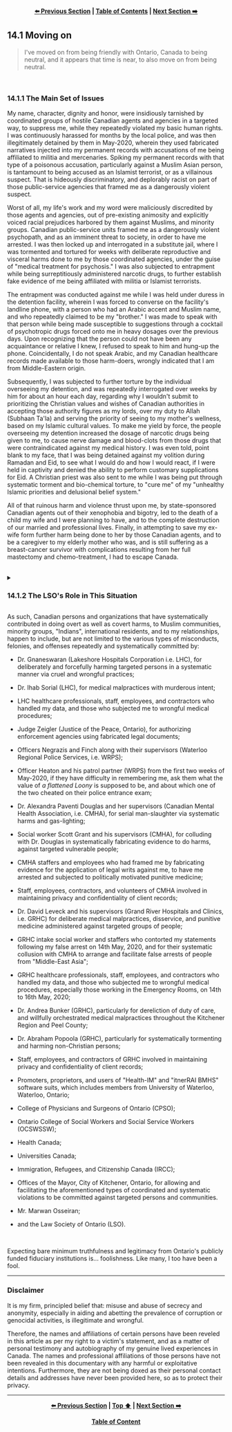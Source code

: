 <div align="center">
  
  **[:arrow_left: Previous Section][Prev] | [Table of Contents][TOC] | [Next Section :arrow_right:][Next]**
  
</div>

## 14.1 Moving on

>I've moved on from being friendly with Ontario, Canada to being neutral, and it appears that time is near, to also move on from being neutral. 

<br>

### 14.1.1 The Main Set of Issues

My name, character, dignity and honor, were insidiously tarnished by coordinated groups of hostile Canadian agents and agencies in a targeted way, to suppress me, while they repeatedly violated my basic human rights. I was continuously harassed for months by the local police, and was then illegitimately detained by them in May-2020, wherein they used fabricated narratives injected into my permanent records with accusations of me being affiliated to militia and mercenaries. Spiking my permanent records with that type of a poisonous accusation, particularly against a Muslim Asian person, is tantamount to being accused as an Islamist terrorist, or as a villainous suspect. That is hideously discriminatory, and deplorably racist on part of those public-service agencies that framed me as a dangerously violent suspect. 

Worst of all, my life's work and my word were maliciously discredited by those agents and agencies, out of pre-existing animosity and explicitly voiced racial prejudices harbored by them against Muslims, and minority groups. Canadian public-service units framed me as a dangerously violent psychopath, and as an imminent threat to society, in order to have me arrested. I was then locked up and interrogated in a substitute jail, where I was tormented and tortured for weeks with deliberate reproductive and visceral harms done to me by those coordinated agencies, under the guise of "medical treatment for psychosis." I was also subjected to entrapment while being surreptitiously administered narcotic drugs, to further establish fake evidence of me being affiliated with militia or Islamist terrorists. 

The entrapment was conducted against me while I was held under duress in the detention facility, wherein I was forced to converse on the facility's landline phone, with a person who had an Arabic accent and Muslim name, and who repeatedly claimed to be my "brother." I was made to speak with that person while being made susceptible to suggestions through a cocktail of psychotropic drugs forced onto me in heavy dosages over the previous days. Upon recognizing that the person could not have been any acquaintance or relative I knew, I refused to speak to him and hung-up the phone. Coincidentally, I do not speak Arabic, and my Canadian healthcare records made available to those harm-doers, wrongly indicated that I am from Middle-Eastern origin. 

Subsequently, I was subjected to further torture by the individual overseeing my detention, and was repeatedly interrogated over weeks by him for about an hour each day, regarding why I wouldn't submit to prioritizing the Christian values and wishes of Canadian authorities in accepting those authority figures as my lords, over my duty to Allah (Subhaan Ta'la) and serving the priority of seeing to my mother's wellness, based on my Islamic cultural values. To make me yield by force, the people overseeing my detention increased the dosage of narcotic drugs being given to me, to cause nerve damage and blood-clots from those drugs that were contraindicated against my medical history. I was even told, point blank to my face, that I was being detained against my volition during Ramadan and Eid, to see what I would do and how I would react, if I were held in captivity and denied the ability to perform customary supplications for Eid. A Christian priest was also sent to me while I was being put through systematic torment and bio-chemical torture, to "cure me" of my "unhealthy Islamic priorities and delusional belief system."  

All of that ruinous harm and violence thrust upon me, by state-sponsored Canadian agents out of their xenophobia and bigotry, led to the death of a child my wife and I were planning to have, and to the complete destruction of our married and professional lives. Finally, in attempting to save my ex-wife form further harm being done to her by those Canadian agents, and to be a caregiver to my elderly mother who was, and is still suffering as a breast-cancer survivor with complications resulting from her full mastectomy and chemo-treatment, I had to escape Canada. 

<br>

<details><summary><h3>14.1.2 The LSO's Role in This Situation</h3></summary>

A public office bearer from the **The Law Society of Ontario (LSO)** known as **Ms. Danielle Wilson**, especially had the following two things to evaluate, aside from her other duties, during the years 2021-2023: 

1. On one side of the balance lay the fact that, evidence pertaining to genocides implicating Canadian entities was being withheld by a member of the LSO — a lawyer called **Mr. Marwan Osseiran**; 

    on the supposition that, "the evidence was being withheld 'on lien', for non-payment of legal fees 'owed to' Mr. Osseiran" by an individual called Mr. Sameer Khan, for services rendered by the lawyer in furthering Mr. Khan's casework involving that evidence." 

2. On the other side of the balance was Mr. Osseiran's claim that an amount of approximately $700 CAD was owed by Mr. Khan, which was sufficient cause for the lawyer to invoke "a solicitor's lien" to withhold the material evidence in his possession, as leverage to obtain that amount and additional money from the client; 

    including the fact that, Mr. Osseiran had failed to submit any petitions regarding Mr. Khan's casework to any court of law, in contradiction to interests of preventing the erosion of trust, and in contradiction to ensuring Mr. Khan's safety as a witness during the client's imperiled circumstances, while Mr. Osseiran repeatedly promised to faithfully proceed with the client's casework and requirements, but without ever doing so expediently. 

<br> 

To further investigate the seriousness and gravity of the situation, the Complaint's Office of the LSO opened a case-file in May-2021, based on my written complaint to them about Mr. Osseiran. In that formal complaint, I stated that out of the approximately $15,000 CAD already paid by me, to Mr. Osseiran over a period of five months, the type of legal council I had received from him had been ineffective, because Mr. Osseiran only kept promising to further my legal requirements without actually filing any paperwork within a court of law. For months, he kept making excuses about having to work on cases of other clients he had taken on after agreeing to represent me. His other repeated excuse in delaying my casework was that, he couldn't find the time to work on them, for he had to move to a new house and office in Toronto. 

My legal matter that was willingly taken up by Mr. Osseiran, after a "free" intake consultation he had with me in October-2020, included two main issues. First was to clear my honor and name that had been besmirched in a libelous manner by a coordinated group of Canadian public-service units operating in Kitchener-Waterloo Region, Ontario. The second was to mail my testimony in affidavit format, along with the original pieces of digital evidence about deliberate mass murders of unarmed civilians by US-led forces via drones, to the International Criminal Court's (ICC's) Special Prosecutor investigating "The Situation in Afghanistan." 

Eventually, Mr. Osseiran asked me to repeat my entire ordeal in how I had come to retain that evidence, and to repeat my testimony for a fourth time, after hearing my testimony thrice over video-conferences during months of November and December, 2020. Those repeated explanations to Mr. Osseiran detailed the involvement of American, British, and Canadian entities in the industrially orchestrated genocide of unarmed, innocent men, women, and children within countries in Middle-East Asia and Africa, throughout the past two decades. 

More annoyingly, during each billed video conference I had with Mr. Osseiran, he would spend fifteen to twenty minutes telling me about *who* he had worked with in the ICC, or about how he had received yet another accolade in the legal industry. I mailed my entire testimony in a typed and printed format to Mr. Osseiran so that he wouldn't ask me to repeat it orally on the phone or during online video-calls. But then we spent the month of January-2021 reviewing the entire written testimony I had sent to him two more times. By February-2021, I had already paid thousands of dollars as retainer fees, while being thrust into financial distress due to the knock-on effect of harms done to me via Ontario's public-service units, and while being threatened by Canadian operatives to leave Canada, on the pains of death. 

That is how, Mr. Osseiran took undue advantage of my grave situation to keep increasing his hourly service fees from $350 CAD per hour, to $500 CAD per hour, while stringing me along with marketing materials about how he "knew the 'inner workings' of the ICC, to further my case at The Hague." I had continued to pay him out of gullibility, and because of the hope and trust I had invested in Mr. Osseiran's professional capacity as a lawyer, especially due to his marketed expertise in dealing with cases involving human rights abuses, cyber-warfare, and cyber-crimes. I later realized that I was only being duped and misguided by Mr. Oessieran!

In the last video call Mr. Osseiran and I had in February-March, 2021, he refused to mail the evidence in his possession to ICC stating that, he did not trust the validity and truthfulness of my written testimony, and of the contents of the USB Stick and Hard Disk I had sent him by registered mail. The USB Stick and Hard Disk in Mr. Osseiran's possession needed to be air-gaped, and were not to be tampered with, or accessed by any persons other than the Evidence Collection Team of the Special Prosecutors Office at the ICC. However, Mr. Osseiran said that because he could not check the contents of those digital devices, he did not trust my word and the printed letter I had sent him, which detailed each file within those digital drives. In essence, Mr. Osseiran breached the trust that needs to exist between a lawyer and a client, while belittling my plight as well as insulting my innocence and credibility. 

So, I had asked Mr. Osseiran to mail the evidence in his possession to the Indian Embassy in Ottawa for safe keeping, if he wasn't willing to mail it to the ICC. I had asked him to do so, because wasn't a Canadian citizen, and was only a Canadian Permanent Resident card holder. Mr. Osseiran had agreed to my reasoning that an embassy of a foreign citizen in Canada would be the appropriate authority for defending the best interests of its citizens in such matters. He had also agreed to write a cover letter, for mailing the materials in his possession to the Indian Embassy in Ottawa, and <ins>we went over the content of that cover letter, word-for-word, as he noted them.</ins> 

At that point in time, a thousand Canadian dollars were still available in the retainer account, and all Mr. Osseiran had to do was, to mail the evidence along with a cover letter to the Indian Embassy, which would have hardly costed him two or three hundred CAD. However, a week following my final instructions given to Mr. Osseiran, when I hadn't heard from him, I wrote to him via e-mail, asking for an update. To which, as a reply, I received a bill with "overdue payment" indicating that he had spent the thousand dollars, reviewing the cover letter a third time, and musing about whether he ought to follow through with my instructions after having agreed to discharge his duty to fulfill the clear, and unambiguous instructions provided to him. 

Those were the way in which, Mr. Osseiran squandered thousands of dollars paid to him as service fees for "research and correspondence", whereby he ultimately failed to provide effective legal advice and services upon breaching my trust, and upon rubbishing the fact that me and my family's lives were at peril because of Canadian state-sponsored bad-actors. That type of unethical behavior caused the lawyer-client relationship between Mr. Osseiran and I to break down completely. So I sought restitution and remedy via the LSO. 

The above pieces of knowledge were made available to the LSO's Complaints Resolution Office in April-May of 2021, along with all of the emails exchanged between Mr. Osseiran and myself showcasing the way Mr. Osseiran had knowingly breached my trust. 

Then, after spending a year on reviewing that data, and upon communicating with Mr. Osseiran about the complaint against him, Ms. Danielle Wilson from LSO's Complaints Resolution Office found that: "Mr. Osseiran had been 'reasonable' in his professional conduct", and was in the right, *for having continued to withhold evidence about genocides from ever being presented to a court of law,* and that too for the sake of his pecuniary interests, even though the terms and conditions about a "solicitor's lien" were never even mentioned in the retainer agreement signed between Mr. Osseiran and myself. 

Subsequently, I sought aid form the Commissioner of the LSO's Complaints Resolution Office about the unconscionable and unethical conduct of LSO's members, namely, Mr. Osseiran and Ms. Wilson. 

Another year went by, and after an interview with me via video conferencing, in which I stressed that I did not owe Mr. Osseiran any money for he had cheated and swindled me, the Commissioner of the LSO's Complaints Resolution Office named, **Ms. Marilyn Marshall**, stated in an e-mail that Ms. Wilson had acted reasonably and appropriately, given the data and fact-sheet made available to her, in accordance to LSO's bylaws and the provincial judiciary's legal frameworks. 

Ms. Marshall came to a conclusions that Mr. Osseiran had provided "effective legal council" in regularly communicating with me about intending to file my casework, and in his suggestion to me that I focus on the portion of work related to sending my testimony and digital files to ICC, instead of simultaneously requiring of him that a motion to clear my name be filed in Ontario's civil courts. She said that Mr. Osseiran was rightly being "vigilant" in doubting the contents of digital devices entrusted to him, and in refusing to mail them to the ICC as well as the Indian Embassy. She agreed with Ms. Wilson's statement that Mr. Osseiran did not need to take any steps in filing motions related to my legal work with any measure of urgency or zeal, because there was no deadline for mailing evidence and testimony to the ICC, (even though I was being fiercely threatened to be suppressed, debilitated, chased away, or killed by Canadian agents during that time.) 

Thus, in her statements, Ms. Marshall implied that she found no forms of ethical misconduct, or manipulations committed by Mr. Osseiran in holding evidence entrusted to him as leverage against me for paying him additional fees; nor did she find any type of faults or errors in the decisions and professional judgments made by Ms. Wilson, with respect to the information available in the case-file of my initial complaint, even in the light of the video conference Ms. Marshall had with me in June-2023. 

>It must be noted that the deliberate delays caused by LSO's members in addressing the complaint against Mr. Osseiran, were a clever way to cause attrition, and to cause "statutes of limitation" to run out on cases involving professional misconduct of Ontario's legal industry workers and officer's of the judiciary. 

In July-2023, LSO's Commissioner of Complaints Resolution Office, Ms. Marilyn Marshall, in a complicit manner, closed the case about Mr. Osseiran's unethical behaviors. She dismissed the matter after having dragged her feet for more than a year in even trying to address it, well-knowing that the evidence pertaining to genocides implicating Canadian citizens and organizations, had been withheld from being presented to appropriate authorities for more than two years by the deliberate wrongdoings of LSO's members. Thus, the LSO took matters outside of its legal jurisdiction into its own hands, to forcibly cast a judgment upon the international survivors and victims, of genocides and human rights violations in Middle-East Asia and Africa, whereby LSO's forced judgment summarily denied the veracity, validity, applicability, and significance of the material evidence provided by me to Mr. Osseiran, and deliberately blocked it form being presented to an international court of law. 

Mr. Osseiran burglarized evidence of international-scale mass murders, serial rapes, and human rights violations; withheld that evidence for more than two years with aims of extortion; and then in July-2023, he destroyed that original evidence out of spiteful and malicious intentions, all the while receiving aid, comfort, encouragement, and protection form the LSO for obstructing international justice. Supposedly, all of that was "well within the bounds of reasons, ethical codes of conduct, and the broader interests of the LSO, as inculcated among its professional members and Ontario's bar association." 

<br>

>**As demonstrated by Canadian judiciary systems, the weight of tens of thousands of Muslim civilians murdered along with millions of people displaced from their destroyed homes and cities in the Middle-East and in African countries, can be outweighed by a single lawyer's greed for a few more hundred dollars after that lawyer had already pinched thousands of dollars from a victim of Canada's state-sponsored hostilities, terrorism, religious repression, and suppression.** 

<br>

It is evident that members of the LSO prioritized their "broader interests" to hide their shame and embarrassment, in having their dishonorable designs, adversarial attitudes towards minorities, and corrupted ethos with engendered cronyism, come into light of public scrutiny. Such systematic violations and cover ups, only compound the attrition and pernicious wounds caused to victims, and survivors of state-sponsored genocidal activities, due to the apathy and contempt shown by Canadian public-service officials in upholding truthful, impartial, and legitimate justice. Those officials include, but are not limited to, the ones currently occupying leadership positions at the LSO. The seething hostility and treacherousness, ever lurking just below the veil of humanitarian outlook donned by those deceptive professionals, and colluding state-sponsored groups, is now plainly observable.  

</details>

As such, Canadian persons and organizations that have systematically contributed in doing overt as well as covert harms, to Muslim communities, minority groups, "Indians", international residents, and to my relationships, happen to include, but are not limited to the various types of misconducts, felonies, and offenses repeatedly and systematically committed by: 

- Dr. Gnaneswaran (Lakeshore Hospitals Corporation i.e. LHC), for deliberately and forcefully harming targeted persons in a systematic manner via cruel and wrongful practices;

- Dr. Ihab Sorial (LHC), for medical malpractices with murderous intent;

- LHC healthcare professionals, staff, employees, and contractors who handled my data, and those who subjected me to wrongful medical procedures;

- Judge Zeigler (Justice of the Peace, Ontario), for authorizing enforcement agencies using fabricated legal documents; 

- Officers Negrazis and Finch along with their supervisors (Waterloo Regional Police Services, i.e. WRPS);

- Officer Heaton and his patrol partner (WRPS) from the first two weeks of May-2020, if they have difficulty in remembering me, ask them what the value of *a flattened Loony* is supposed to be, and about which one of the two cheated on their police entrance exam; 

- Dr. Alexandra Paventi Douglas and her supervisors (Canadian Mental Health Association, i.e. CMHA), for serial man-slaughter via systematic harms and gas-lighting; 

- Social worker Scott Grant and his supervisors (CMHA), for colluding with Dr. Douglas in systematically fabricating evidence to do harms, against targeted vulnerable people;

- CMHA staffers and employees who had framed me by fabricating evidence for the application of legal writs against me, to have me arrested and subjected to politically motivated punitive medicine;

- Staff, employees, contractors, and volunteers of CMHA involved in maintaining privacy and confidentiality of client records; 

- Dr. David Leveck and his supervisors (Grand River Hospitals and Clinics, i.e. GRHC) for deliberate medical malpractices, disservice, and punitive medicine administered against targeted groups of people; 

- GRHC intake social worker and staffers who contorted my statements following my false arrest on 14th May, 2020, and for their systematic collusion with CMHA to arrange and facilitate false arrests of people from "Middle-East Asia"; 

- GRHC healthcare professionals, staff, employees, and contractors who handled my data, and those who subjected me to wrongful medical procedures, especially those working in the Emergency Rooms, on 14th to 16th May, 2020; 

- Dr. Andrea Bunker (GRHC), particularly for dereliction of duty of care, and willfully orchestrated medical malpractices throughout the Kitchener Region and Peel County;

- Dr. Abraham Popoola (GRHC), particularly for systematically tormenting and harming non-Christian persons;

- Staff, employees, and contractors of GRHC involved in maintaining privacy and confidentiality of client records; 

- Promoters, proprietors, and users of "Health-IM" and "itnerRAI BMHS" software suits, which includes members from University of Waterloo, Waterloo, Ontario;

- College of Physicians and Surgeons of Ontario (CPSO);

- Ontario College of Social Workers and Social Service Workers (OCSWSSW);

- Health Canada;

- Universities Canada;

- Immigration, Refugees, and Citizenship Canada (IRCC);

- Offices of the Mayor, City of Kitchener, Ontario, for allowing and facilitating the aforementioned types of coordinated and systematic violations to be committed against targeted persons and communities.

- Mr. Marwan Osseiran;

- and the Law Society of Ontario (LSO). 

<br>

Expecting bare minimum truthfulness and legitimacy from Ontario's publicly funded fiduciary institutions is... foolishness. Like many, I too have been a fool. 

---
### Disclaimer

It is my firm, principled belief that: misuse and abuse of secrecy and anonymity, especially in aiding and abetting the prevalence of corruption or genocidal activities, is illegitimate and wrongful. 

Therefore, the names and affiliations of certain persons have been reveled in this article as per my right to a victim's statement, and as a matter of personal testimony and autobiography of my genuine lived experiences in Canada. The names and professional affiliations of those persons have not been revealed in this documentary with any harmful or exploitative intentions. Furthermore, they are not being doxed as their personal contact details and addresses have never been provided here, so as to protect their privacy. 

---

<div align="center">
  
  **[:arrow_left: Previous Section][Prev] | [Top :arrow_up:][Top] | [Next Section :arrow_right:][Next]** 
  
  **[Table of Content][TOC]**

  [Prev]: /expose/13-0.md
  [Top]: /expose/14-1.md#141-moving-on 
  [Next]: /expose/15-0.md
  [TOC]: /README.md#table-of-contents
  
</div>
